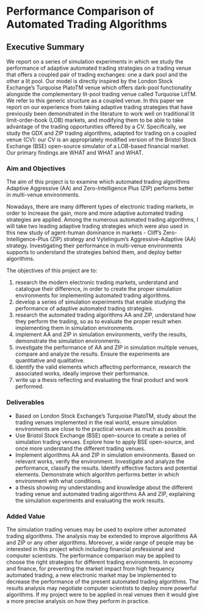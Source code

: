 # Performance Comparison of Automated Trading Algorithms

## Executive Summary

We report on a series of simulation experiments in which we study the performance of adaptive automated trading strategies on a trading venue that offers a coupled pair of trading exchanges: one a dark pool and the other a lit pool. Our model is directly inspired by the London Stock Exchange’s Turquoise PlatoTM venue which offers dark-pool functionality alongside the complementary lit-pool trading venue called Turquoise LitTM. We refer to this generic structure as a coupled venue. In this paper we report on our experience from taking adaptive trading strategies that have previously been demonstrated in the literature to work well on traditional lit limit-order-book (LOB) markets, and modifying them to be able to take advantage of the trading opportunities offered by a CV. Specifically, we study the GDX and ZIP trading algorithms, adapted for trading on a coupled venue (CV): our CV is an appropriately modified version of the Bristol Stock Exchange (BSE) open-source simulator of a LOB-based financial market. Our primary findings are WHAT and WHAT and WHAT.

### Aim and Objectives

The aim of this project is to examine which automated trading algorithms Adaptive Aggressive (AA) and Zero-Intelligence Plus (ZIP) performs better in multi-venue environments.

Nowadays, there are many different types of electronic trading markets, in order to increase the gain, more and more adaptive automated trading strategies are applied. Among the numerous automated trading algorithms,  I will take two leading adaptive trading strategies which were also used in this new study of agent-human dominance in markets - Cliff’s Zero-Intelligence-Plus (ZIP) strategy and Vytelingum’s Aggressive-Adaptive (AA) strategy. Investigating their performance in multi-venue environments supports to understand the strategies behind them, and deploy better algorithms.

The objectives of this project are to:

1. research the modern electronic trading markets, understand and catalogue their difference, in order to create the proper simulation environments for implementing automated trading algorithms.
2. develop a series of simulation experiments that enable studying the performance of adaptive automated trading strategies.
3. research the automated trading algorithms AA and ZIP, understand how they perform the trading, so as to evaluate the proper result when implementing them in simulation environments.
4. implement AA and ZIP in simulation environments, verify the results, demonstrate the simulation environments.
5. investigate the performance of AA and ZIP in simulation multiple venues, compare and analyze the results. Ensure the experiments are quantitative and qualitative.
6. identify the valid elements which affecting performance, research the associated works, ideally improve their performance.
7. write up a thesis reflecting and evaluating the final product and work performed.

### Deliverables

- Based on London Stock Exchange’s Turquoise PlatoTM, study about the trading venues implemented in the real world, ensure simulation environments are close to the practical venues as much as possible.
- Use Bristol Stock Exchange (BSE) open-source to create a series of simulation trading venues. Explore how to apply BSE open-source, and once more understand the different trading venues.
- Implement algorithms AA and ZIP in simulation environments. Based on relevant works, verify the environment. Investigate and analyze the performance, classify the results. Identify effective factors and potential elements. Demonstrate which algorithm performs better in which environment with what conditions.
- a thesis showing my understanding and knowledge about the different trading venue and automated trading algorithms AA and ZIP, explaining the simulation experiments and evaluating the work results.

### Added Value

The simulation trading venues may be used to explore other automated trading algorithms. The analysis may be extended to improve algorithms AA and ZIP or any other algorithms. Moreover, a wide range of people may be interested in this project which including financial professional and computer scientists. The performance comparison may be applied to choose the right strategies for different trading environments. In economy and finance, for preventing the market impact from high frequency automated trading, a new electronic market may be implemented to decrease the performance of the present automated trading algorithms. The results analysis may negotiate computer scientists to deploy more powerful algorithms. If my project were to be applied in real venues then it would give a more precise analysis on how they perform in practice.
